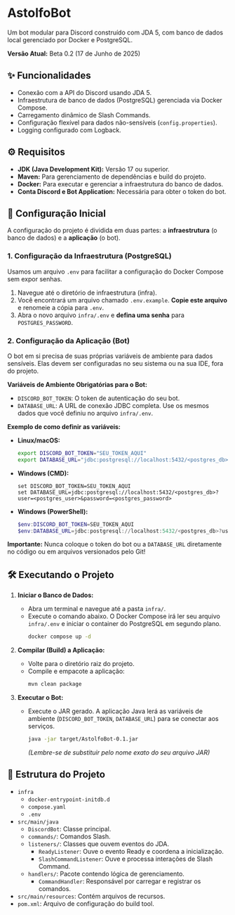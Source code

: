 # AstolfoBot

Um bot modular para Discord construído com JDA 5, com banco de dados local gerenciado por Docker e PostgreSQL.

**Versão Atual:** Beta 0.2 (17 de Junho de 2025)

## ✨ Funcionalidades

*   Conexão com a API do Discord usando JDA 5.
*   Infraestrutura de banco de dados (PostgreSQL) gerenciada via Docker Compose.
*   Carregamento dinâmico de Slash Commands.
*   Configuração flexível para dados não-sensíveis (`config.properties`).
*   Logging configurado com Logback.

## ⚙️ Requisitos

*   **JDK (Java Development Kit):** Versão 17 ou superior.
*   **Maven:** Para gerenciamento de dependências e build do projeto.
*   **Docker:** Para executar e gerenciar a infraestrutura do banco de dados.
*   **Conta Discord e Bot Application:** Necessária para obter o token do bot.

## 🔧 Configuração Inicial

A configuração do projeto é dividida em duas partes: a **infraestrutura** (o banco de dados) e a **aplicação** (o bot).

### 1. Configuração da Infraestrutura (PostgreSQL)

Usamos um arquivo `.env` para facilitar a configuração do Docker Compose sem expor senhas.

1.  Navegue até o diretório de infraestrutura (infra).
2.  Você encontrará um arquivo chamado `.env.example`. **Copie este arquivo** e renomeie a cópia para `.env`.
3.  Abra o novo arquivo `infra/.env` e **defina uma senha** para `POSTGRES_PASSWORD`.

### 2. Configuração da Aplicação (Bot)

O bot em si precisa de suas próprias variáveis de ambiente para dados sensíveis. Elas devem ser configuradas no seu sistema ou na sua IDE, fora do projeto.

**Variáveis de Ambiente Obrigatórias para o Bot:**

*   `DISCORD_BOT_TOKEN`: O token de autenticação do seu bot.
*   `DATABASE_URL`: A URL de conexão JDBC completa. Use os mesmos dados que você definiu no arquivo `infra/.env`.

**Exemplo de como definir as variáveis:**

*   **Linux/macOS:**
    ```sh
    export DISCORD_BOT_TOKEN="SEU_TOKEN_AQUI"
    export DATABASE_URL="jdbc:postgresql://localhost:5432/<postgres_db>?user=<postgres_user>&password=<postgres_password>"
    ```
*   **Windows (CMD):**
    ```console
    set DISCORD_BOT_TOKEN=SEU_TOKEN_AQUI
    set DATABASE_URL=jdbc:postgresql://localhost:5432/<postgres_db>?user=<postgres_user>&password=<postgres_password>
    ```
*   **Windows (PowerShell):**
    ```PowerShell
    $env:DISCORD_BOT_TOKEN=SEU_TOKEN_AQUI
    $env:DATABASE_URL=jdbc:postgresql://localhost:5432/<postgres_db>?user=<postgres_user>&password=<postgres_password>
    ```

**Importante:** Nunca coloque o token do bot ou a `DATABASE_URL` diretamente no código ou em arquivos versionados pelo Git!

## 🛠️ Executando o Projeto

1.  **Iniciar o Banco de Dados:**
    *   Abra um terminal e navegue até a pasta `infra/`.
    *   Execute o comando abaixo. O Docker Compose irá ler seu arquivo `infra/.env` e iniciar o container do PostgreSQL em segundo plano.
        ```bash
        docker compose up -d
        ```

2.  **Compilar (Build) a Aplicação:**
    *   Volte para o diretório raiz do projeto.
    *   Compile e empacote a aplicação:
        ```bash
        mvn clean package
        ```

3.  **Executar o Bot:**
    *   Execute o JAR gerado. A aplicação Java lerá as variáveis de ambiente (`DISCORD_BOT_TOKEN`, `DATABASE_URL`) para se conectar aos serviços.
        ```bash
        java -jar target/AstolfoBot-0.1.jar
        ```
        *(Lembre-se de substituir pelo nome exato do seu arquivo JAR)*

## 📂 Estrutura do Projeto
* `infra`
  * `docker-entrypoint-initdb.d`
  * `compose.yaml`
  * `.env`
* `src/main/java`
    * `DiscordBot`: Classe principal.
    * `commands/`:  Comandos Slash.
    * `listeners/`:  Classes que ouvem eventos do JDA.
        * `ReadyListener`: Ouve o evento Ready e coordena a inicialização.
        * `SlashCommandListener`: Ouve e processa interações de Slash Command.
    * `handlers/`: Pacote contendo lógica de gerenciamento.
        * `CommandHandler`: Responsável por carregar e registrar os comandos.
* `src/main/resources`: Contém arquivos de recursos.
* `pom.xml`: Arquivo de configuração do build tool.  
